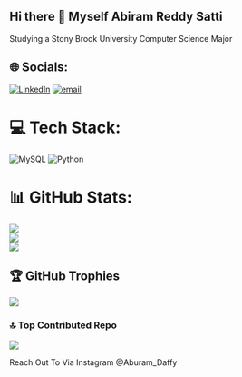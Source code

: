 ## Hi there 👋 Myself Abiram Reddy Satti

Studying a Stony Brook University Computer Science Major


## 🌐 Socials:
[![LinkedIn](https://img.shields.io/badge/LinkedIn-%230077B5.svg?logo=linkedin&logoColor=white)](https://www.linkedin.com/in/abiram-reddy-7b7781329/) [![email](https://img.shields.io/badge/Email-D14836?logo=gmail&logoColor=white)](mailto:abiramreddy2007@gmail.com) 

# 💻 Tech Stack:
![MySQL](https://img.shields.io/badge/mysql-4479A1.svg?style=for-the-badge&logo=mysql&logoColor=white) ![Python](https://img.shields.io/badge/python-3670A0?style=for-the-badge&logo=python&logoColor=ffdd54)
# 📊 GitHub Stats:
![](https://github-readme-stats.vercel.app/api?username=AbiramReddySatti&theme=transparent&hide_border=false&include_all_commits=true&count_private=true)<br/>
![](https://nirzak-streak-stats.vercel.app/?user=AbiramReddySatti&theme=transparent&hide_border=false)<br/>
![](https://github-readme-stats.vercel.app/api/top-langs/?username=AbiramReddySatti&theme=transparent&hide_border=false&include_all_commits=true&count_private=true&layout=compact)

## 🏆 GitHub Trophies
![](https://github-profile-trophy.vercel.app/?username=AbiramReddySatti&theme=rose_pine&no-frame=false&no-bg=true&margin-w=4)

### 🔝 Top Contributed Repo
![](https://github-contributor-stats.vercel.app/api?username=AbiramReddySatti&limit=5&theme=dark&combine_all_yearly_contributions=true)

Reach Out To Via Instagram @Aburam_Daffy
